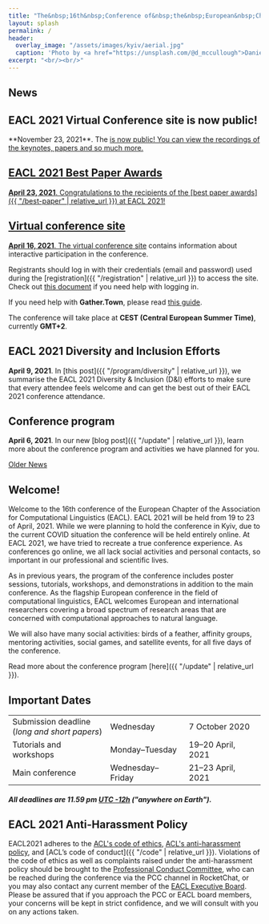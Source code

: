 ```yaml
---
title: "The&nbsp;16th&nbsp;Conference of&nbsp;the&nbsp;European&nbsp;Chapter<br> of&nbsp;the&nbsp;Association for&nbsp;Computational Linguistics"
layout: splash
permalink: /
header:
  overlay_image: "/assets/images/kyiv/aerial.jpg"
  caption: 'Photo by <a href="https://unsplash.com/@d_mccullough">Daniel McCullough</a> on <a href="http://www.unsplash.com">Unsplash</a>'
excerpt: "<br/><br/>"
---
```


## News
<div class="notice--info" markdown="1">
  <h2 id="eacl-2021-best-paper-awards">EACL 2021 Virtual Conference site is now public!</h2>
  **November 23, 2021**. The <a href="https://www.virtual2021.eacl.org/" target="_blank" rel="noopener noreferrer"> is now public! You can view the recordings of the keynotes, papers and so much more.  
 </div> 
<div class="notice--info" markdown="1">
  <h2 id="eacl-2021-best-paper-awards">EACL 2021 Best Paper Awards</h2>
</div>

  **April 23, 2021**. Congratulations to the recipients of the [best paper awards]({{ "/best-paper" | relative_url }}) at EACL 2021!
</div>

<div class="notice--info" markdown="1">
  <h2 id="virtual-conference-site">Virtual conference site</h2>

**April 16, 2021**. The <a href="https://www.virtual2021.eacl.org/" target="_blank" rel="noopener noreferrer">virtual conference site</a> contains information about interactive participation in the conference.

Registrants should log in with their credentials (email and password) used during the [registration]({{ "/registration" | relative_url }}) to access the site.
Check out <a href="https://eacl2021-public.s3.amazonaws.com/guides/eacl_virtual_website_login_steps.pdf" target="_blank" rel="noopener noreferrer">this document</a>
if you need help with logging in.

If you need help with **Gather.Town**, please read
<a href="https://eacl2021-public.s3.amazonaws.com/guides/EACL%2BVirtual%2BChair%2BPre-event%2Bcommunications.pdf" target="_blank" rel="noopener noreferrer">this guide</a>.

The conference will take place at **CEST (Central European Summer Time)**, currently **GMT+2**.

</div>

<div class="notice--info" markdown="1">
  <h2 id="eacl-2021-diversity-and-inclusion-efforts">EACL 2021 Diversity and Inclusion Efforts</h2>
  
  **April 9, 2021**. In [this post]({{ "/program/diversity" | relative_url }}), we summarise the EACL 2021 Diversity & Inclusion (D&I) efforts to make sure that every attendee feels welcome and can get the best out of their EACL 2021 conference attendance.
</div>

<div class="notice--info" markdown="1">
  <h2>Conference program</h2>

**April 6, 2021**. In our new [blog post]({{ "/update" | relative_url }}), learn more about the conference program and activities we have planned for you.

</div>

<div class="text-center">
  <a href="{{ "/news" | relative_url }}">Older News</a>
</div>

## Welcome!

Welcome to the 16th conference of the European Chapter of the Association for Computational Linguistics (EACL). EACL 2021 will be held from 19 to 23 of April, 2021. While we were planning to hold the conference in Kyiv, due to the current COVID situation the conference will be held entirely online. At EACL 2021, we have tried to recreate a true conference experience. As conferences go online, we all lack social activities and personal contacts, so important in our professional and scientific lives.

As in previous years, the program of the conference includes poster sessions, tutorials, workshops, and demonstrations in addition to the main conference. As the flagship European conference in the field of computational linguistics, EACL welcomes European and international researchers covering a broad spectrum of research areas that are concerned with computational approaches to natural language.

We will also have many social activities: birds of a feather, affinity groups, mentoring activities, social games, and satellite events, for all five days of the conference.

Read more about the conference program [here]({{ "/update" | relative_url }}).

## Important Dates

<table class="table-dates">
    <tbody>
        <tr>
            <td>Submission deadline<br/>(<i>long and short papers</i>)</td>
            <td>Wednesday</td>
            <td>7&nbsp;October 2020</td>
        </tr>
        <tr>
            <td>Tutorials and workshops</td>
            <td>Monday&ndash;Tuesday</td>
            <td>19&ndash;20&nbsp;April, 2021</td>
        </tr>  
        <tr>
            <td>Main conference</td>
            <td>Wednesday&ndash;Friday</td>
            <td>21&ndash;23&nbsp;April, 2021</td>
        </tr>
    </tbody>
</table>

##### All deadlines are 11.59 pm [UTC -12h](https://www.timeanddate.com/time/zone/timezone/utc-12) ("anywhere on Earth").

## EACL 2021 Anti-Harassment Policy

EACL2021 adheres to the [ACL's code of ethics](https://www.aclweb.org/portal/content/acl-code-ethics), [ACL's anti-harassment policy](https://www.aclweb.org/adminwiki/index.php?title=Anti-Harassment_Policy), and [ACL’s code of conduct]({{ "/code" | relative_url }}). Violations of the code of ethics as well as complaints raised under the anti-harassment policy should be brought to the [Professional Conduct Committee](https://www.aclweb.org/adminwiki/index.php?title=Professional_Conduct_Committee), who can be reached during the conference via the PCC channel in RocketChat, or you may also contact any current member of the [EACL Executive Board](http://eacl.org/general/#officers). Please be assured that if you approach the PCC or EACL board members, your concerns will be kept in strict confidence, and we will consult with you on any actions taken.
